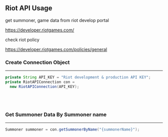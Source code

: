 ## Riot API Usage

get summoner, game data from riot develop portal

https://developer.riotgames.com/

check riot policy

https://developer.riotgames.com/policies/general

### Create Connection Object
<hr/>

```java
private String API_KEY = "Riot development & production API KEY"; 
private RiotAPIConnection con =
  new RiotAPIConnection(API_KEY);
```

<br><br>

### Get Summoner Data By Summoner name
<hr/>

```java
Summoner summoner = con.getSummonerByName("{summonerName}");
```